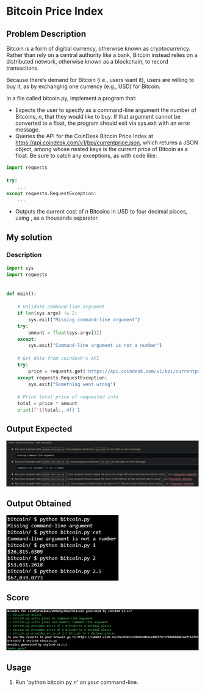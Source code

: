 # Bitcoin Price Index

## Problem Description

Bitcoin is a form of digitial currency, otherwise known as cryptocurrency. Rather than rely on a central authority like a bank, Bitcoin instead relies on a distributed network, otherwise known as a blockchain, to record transactions.

Because there’s demand for Bitcoin (i.e., users want it), users are willing to buy it, as by exchanging one currency (e.g., USD) for Bitcoin.

In a file called bitcoin.py, implement a program that:

- Expects the user to specify as a command-line argument the number of Bitcoins, $n$, that they would like to buy. If that argument cannot be converted to a float, the program should exit via sys.exit with an error message.
- Queries the API for the CoinDesk Bitcoin Price Index at https://api.coindesk.com/v1/bpi/currentprice.json, which returns a JSON object, among whose nested keys is the current price of Bitcoin as a float. Be sure to catch any exceptions, as with code like:

```python
import requests

try:
    ...
except requests.RequestException:
    ...
```

- Outputs the current cost of  $n$ Bitcoins in USD to four decimal places, using , as a thousands separator.

## My solution

### Description


```python
import sys
import requests


def main():

    # Validate command-line argument
    if len(sys.argv) != 2:
        sys.exit("Missing command-line argument")
    try:
        amount = float(sys.argv[1])
    except:
        sys.exit("Command-line argument is not a number")

    # Get data from coindesk's API
    try:
        price = requests.get('https://api.coindesk.com/v1/bpi/currentprice.json').json()['bpi']['USD']['rate_float']
    except requests.RequestException:
        sys.exit("Something went wrong")

    # Print total price of requested info
    total = price * amount
    print(f'${total:,.4f}')
```

## Output Expected

![OutputExpected](resources/output_expected.png)

## Output Obtained

![As expected](resources/output_obtained.png)

## Score

![All good](./resources/score.png)

## Usage

1. Run 'python bitcoin.py $n$' on your command-line.